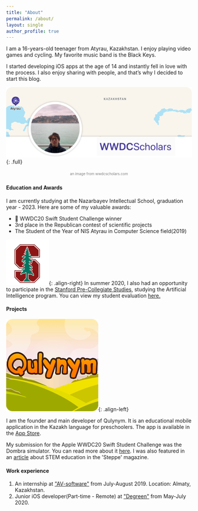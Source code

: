 ```yaml
---
title: "About"
permalink: /about/
layout: single
author_profile: true
---
```

I am a 16-years-old teenager from Atyrau, Kazakhstan.  I enjoy playing video games and cycling. My favorite music band is the Black Keys. 

I started developing iOS apps at the age of 14 and instantly fell in love with the process. I also enjoy sharing with people, and that’s why I decided to start this blog.

![full](/assets/images/about/me.png){: .full}
<p style="text-align:center"><span style="color:gray"><sup><sub>an image from wwdcscholars.com</sub></sup></span></p>


#### Education and Awards

I am currently studying at the Nazarbayev Intellectual School, graduation year - 2023. Here are some of my valuable awards: 
*  WWDC20 Swift Student Challenge winner
* 3rd place in the Republican contest of scientific projects
* The Student of the Year of NIS Atyrau in Computer Science field(2019)  

![image-right](/assets/images/instagram/stanford.png){: .align-right} In summer 2020, I also had an opportunity to participate in the <a href="https://spcs.stanford.edu" target="_blank">Stanford Pre-Collegiate Studies</a>, studying the Artificial Intelligence program. You can view my student evaluation <a href="https://drive.google.com/file/d/1gN9RR8BqSoJUCvbcjkcM13p5H3KIKhpq/view?usp=sharing" target="_blank">here.</a> 


#### Projects 

![](/assets/images/about/qulynym.png){: .align-left}

I am the founder and main developer of Qulynym. It is an educational mobile application in the Kazakh language for preschoolers. The app is available in the <a href="https://apps.apple.com/ru/app/qulynym/id1535210352" target="_blank">App Store</a>.


My submission for the Apple WWDC20 Swift Student Challenge was the Dombra simulator. You can read more about it <a href="https://bilimdinews.kz/?p=114024" target="_blank">here</a>. I was also featured in an <a href="https://the-steppe.com/obshestvo/innovacii-nauka-i-chelovecheskiy-kapital-kak-stem-proekty-razvivayut-atyrau" target="_blank">article</a> about STEM education in the 'Steppe' magazine. 


#### Work experience  

1. An internship at ["AV-software"](https://avsoft.kz/) from July-August 2019.  Location: Almaty, Kazakhstan.
2. Junior iOS developer(Part-time - Remote) at ["Degreen"](https://degreen.kz/) from May-July 2020.  





